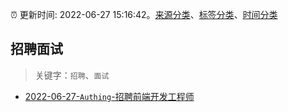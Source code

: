 :alarm_clock: 更新时间: 2022-06-27 15:16:42。[来源分类](../README.md)、[标签分类](../TAGS.md)、[时间分类](../TIMELINE.md)

## 招聘面试


> 关键字：`招聘`、`面试`



- [2022-06-27-`Authing`-招聘前端开发工程师](https://www.v2ex.com/t/862571) 